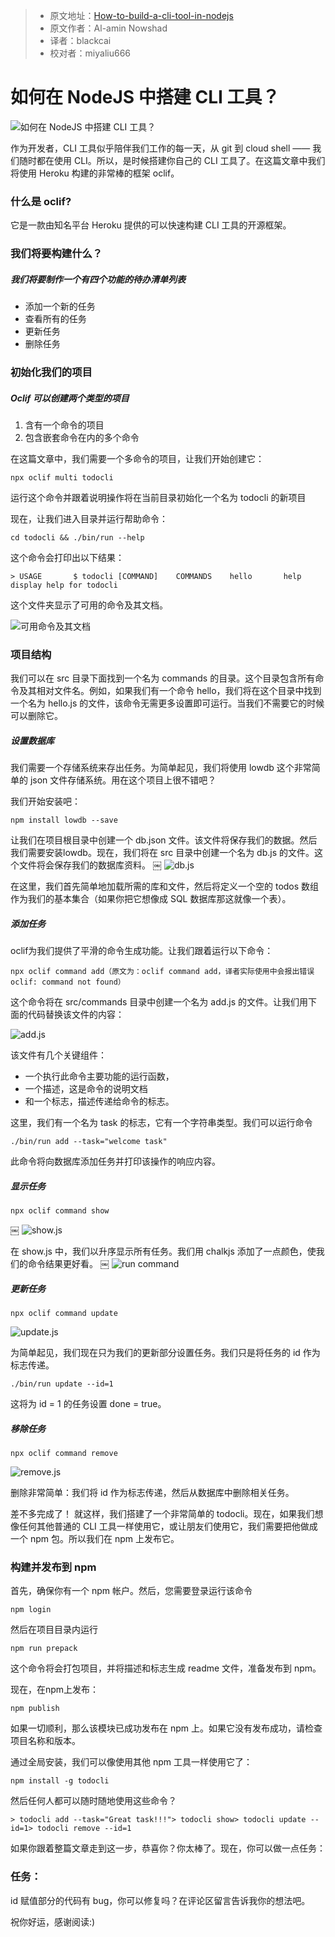> * 原文地址：[How-to-build-a-cli-tool-in-nodejs](https://www.freecodecamp.org/news/how-to-build-a-cli-tool-in-nodejs-bc4f67d898ec/)
> * 原文作者：Al-amin Nowshad
> * 译者：blackcai
> * 校对者：miyaliu666

# 如何在 NodeJS 中搭建 CLI 工具？

![如何在 NodeJS 中搭建 CLI 工具？](https://cdn-media-1.freecodecamp.org/images/0*WBakKAUjwhRyaoyu)

作为开发者，CLI 工具似乎陪伴我们工作的每一天，从 git 到 cloud shell —— 我们随时都在使用 CLI。所以，是时候搭建你自己的 CLI 工具了。在这篇文章中我们将使用 Heroku 构建的非常棒的框架 oclif。

### 什么是 oclif?

它是一款由知名平台 Heroku 提供的可以快速构建 CLI 工具的开源框架。

### 我们将要构建什么？

##### 我们将要制作一个有四个功能的待办清单列表
* 添加一个新的任务
* 查看所有的任务
* 更新任务
* 删除任务

### 初始化我们的项目

##### Oclif 可以创建两个类型的项目
1. 含有一个命令的项目
2. 包含嵌套命令在内的多个命令

在这篇文章中，我们需要一个多命令的项目，让我们开始创建它：
```
npx oclif multi todocli
```

运行这个命令并跟着说明操作将在当前目录初始化一个名为 todocli 的新项目

现在，让我们进入目录并运行帮助命令：
```
cd todocli && ./bin/run --help
```

这个命令会打印出以下结果：
```
> USAGE       $ todocli [COMMAND]    COMMANDS    hello       help   display help for todocli
```

这个文件夹显示了可用的命令及其文档。

![可用命令及其文档](https://cdn-media-1.freecodecamp.org/images/7kAIGY3XeWm6MEvHGy1CzqkIaAZgNlRuaRgB)

### 项目结构

我们可以在 src 目录下面找到一个名为 commands 的目录。这个目录包含所有命令及其相对文件名。例如，如果我们有一个命令 hello，我们将在这个目录中找到一个名为 hello.js 的文件，该命令无需更多设置即可运行。当我们不需要它的时候可以删除它。

##### 设置数据库

我们需要一个存储系统来存出任务。为简单起见，我们将使用 lowdb 这个非常简单的 json 文件存储系统。用在这个项目上很不错吧？

我们开始安装吧：
```
npm install lowdb --save
```

让我们在项目根目录中创建一个 db.json 文件。该文件将保存我们的数据。然后我们需要安装lowdb。现在，我们将在 src 目录中创建一个名为 db.js 的文件。这个文件将会保存我们的数据库资料。
￼
![db.js](https://cdn-media-1.freecodecamp.org/images/ZPMiJ2gQxw0dhQ8nUrNcHEgLKn6sjQZytsUF)

在这里，我们首先简单地加载所需的库和文件，然后将定义一个空的 todos 数组作为我们的基本集合（如果你把它想像成 SQL 数据库那这就像一个表）。

##### 添加任务

oclif为我们提供了平滑的命令生成功能。让我们跟着运行以下命令：
```
npx oclif command add（原文为：oclif command add，译者实际使用中会报出错误 oclif: command not found）
```

这个命令将在 src/commands 目录中创建一个名为 add.js 的文件。让我们用下面的代码替换该文件的内容：

![add.js](https://cdn-media-1.freecodecamp.org/images/YL5ieYvGcM7hWUt7U8OVl57BYhEkTnMNOecq)

该文件有几个关键组件：
* 一个执行此命令主要功能的运行函数，
* 一个描述，这是命令的说明文档
* 和一个标志，描述传递给命令的标志。

这里，我们有一个名为 task 的标志，它有一个字符串类型。我们可以运行命令

```
./bin/run add --task="welcome task"
```

此命令将向数据库添加任务并打印该操作的响应内容。

##### 显示任务

```
npx oclif command show
```
￼
![show.js](https://cdn-media-1.freecodecamp.org/images/kavzj2Te9vo0cKMrAqCuzq2y1NQxy9SlE-bE)

在 show.js 中，我们以升序显示所有任务。我们用 chalkjs 添加了一点颜色，使我们的命令结果更好看。
￼
![run command](https://cdn-media-1.freecodecamp.org/images/rLEcSp4-OGsNGwPQ5rKFfQEtGtmfmqeD5SfI)

##### 更新任务
```
npx oclif command update
```
![update.js](https://cdn-media-1.freecodecamp.org/images/K9WR09bpADleq90pqY-xJmK-E7ssX235oqjI)

为简单起见，我们现在只为我们的更新部分设置任务。我们只是将任务的 id 作为标志传递。
```
./bin/run update --id=1
```
这将为 id = 1 的任务设置 done = true。

##### 移除任务
```
npx oclif command remove
```
![remove.js](https://cdn-media-1.freecodecamp.org/images/of6nVG76saJkI4VyV5mXA-AsZTPNat1Na2fU)

删除非常简单：我们将 id 作为标志传递，然后从数据库中删除相关任务。

差不多完成了！
就这样，我们搭建了一个非常简单的 todocli。现在，如果我们想像任何其他普通的 CLI 工具一样使用它，或让朋友们使用它，我们需要把他做成一个 npm 包。所以我们在 npm 上发布它。

### 构建并发布到 npm
首先，确保你有一个 npm 帐户。然后，您需要登录运行该命令
```
npm login
```
然后在项目目录内运行
```
npm run prepack
```
这个命令将会打包项目，并将描述和标志生成 readme 文件，准备发布到 npm。

现在，在npm上发布：
```
npm publish
```

如果一切顺利，那么该模块已成功发布在 npm 上。如果它没有发布成功，请检查项目名称和版本。

通过全局安装，我们可以像使用其他 npm 工具一样使用它了：
```
npm install -g todocli
```
然后任何人都可以随时随地使用这些命令？
```
> todocli add --task="Great task!!!"> todocli show> todocli update --id=1> todocli remove --id=1
```

如果你跟着整篇文章走到这一步，恭喜你？你太棒了。现在，你可以做一点任务：

### 任务：

id 赋值部分的代码有 bug，你可以修复吗？在评论区留言告诉我你的想法吧。

祝你好运，感谢阅读:)
